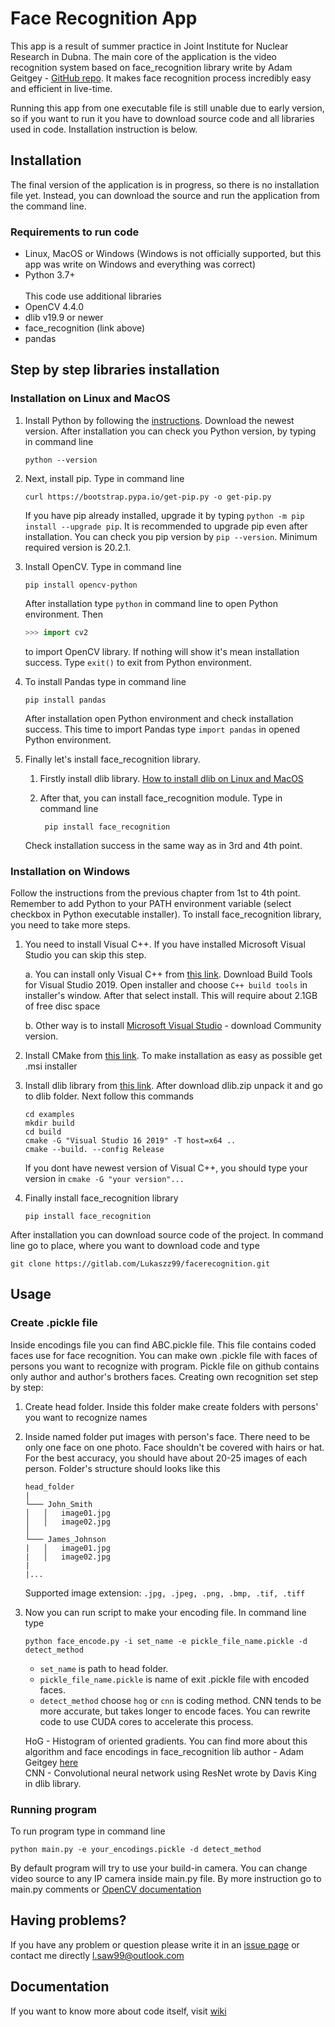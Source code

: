 # Face Recognition App

This app is a result of summer practice in Joint Institute for Nuclear Research in Dubna. The main core of the application is the video recognition system based on face_recognition library write by Adam Geitgey -  [GitHub repo](https://github.com/ageitgey/face_recognition). It makes face recognition process incredibly easy and efficient in live-time.

Running this app from one executable file is still unable due to early version, so if you want to run it you have to download source code and all libraries used in code. Installation instruction is below.

## Installation

The final version of the application is in progress, so there is no installation file yet. Instead, you can download the source and run the application from the command line. 

### Requirements to run code

- Linux, MacOS or Windows (Windows is not officially supported, but this app was write on Windows and everything was correct)
- Python 3.7+ </br> </br>
This code use additional libraries
- OpenCV 4.4.0
- dlib v19.9 or newer
- face_recognition (link above)
- pandas

## Step by step libraries installation

### Installation on Linux and MacOS

1. Install Python by following the [instructions](https://www.python.org/downloads/). Download the newest version. After installation you can check you Python version, by typing in command line

    ``` shellscript
    python --version
    ```

2. Next, install pip. Type in command line

    ```shellscript
    curl https://bootstrap.pypa.io/get-pip.py -o get-pip.py
    ```

    If you have pip already installed, upgrade it by typing ```python -m pip install --upgrade pip```. It is recommended to upgrade pip even after installation. You can check you pip version by ```pip --version```. Minimum required version is 20.2.1.

3. Install OpenCV. Type in command line

    ``` shellscript
    pip install opencv-python
    ```

    After installation type `python` in command line to open Python environment. Then

     ```python
     >>> import cv2
     ```

      to import OpenCV library. If nothing will show it's mean installation success. Type `exit()` to exit from Python environment.

4. To install Pandas type in command line

     ```shellscript
     pip install pandas
     ```

    After installation open Python environment and check installation success. This time to import Pandas type `import pandas` in opened Python environment.

5. Finally let's install face_recognition library.

    1. Firstly install dlib library. [How to install dlib on Linux and MacOS](https://gist.github.com/ageitgey/629d75c1baac34dfa5ca2a1928a7aeaf)

    2. After that, you can install face_recognition module. Type in command line

        ```shellscript
         pip install face_recognition
        ```

    Check installation success in the same way as in 3rd and 4th point.

### Installation on Windows

Follow the instructions from the previous chapter from 1st to 4th point. Remember to add Python to your PATH environment variable (select checkbox in Python executable installer). To install face_recognition library, you need to take more steps.

1. You need to install Visual C++. If you have installed Microsoft Visual Studio you can skip this step.

    a. You can install only Visual C++ from [this link](https://visualstudio.microsoft.com/downloads/#build-tools-for-visual-studio-2019). Download Build Tools for Visual Studio 2019. Open installer and choose `C++ build tools` in installer's window. After that select install. This will require about 2.1GB of free disc space

    b. Other way is to  install [Microsoft Visual Studio](https://visualstudio.microsoft.com/downloads) - download Community version.

2. Install CMake from [this link](https://cmake.org/download/). To make installation as easy as possible get .msi installer

3. Install dlib library from [this link](http://dlib.net/). After download dlib.zip unpack it and go to dlib folder. Next follow this commands

    ```shellscript
    cd examples
    mkdir build
    cd build
    cmake -G "Visual Studio 16 2019" -T host=x64 ..
    cmake --build. --config Release
    ```

    If you dont have newest version of Visual C++, you should type your version in `cmake -G "your version"...`

4. Finally install face_recognition library

    ```shellscript
    pip install face_recognition
    ```

After installation you can download source code of the project. In command line go to place, where you want to download code and type 

```shellscript
git clone https://gitlab.com/Lukaszz99/facerecognition.git
```

## Usage

### Create .pickle file

Inside encodings file you can find ABC.pickle file. This file contains coded faces use for face recognition. You can make own .pickle file with faces of persons you want to recognize with program. Pickle file on github contains only author and author's brothers faces. Creating own recognition set step by step:

1. Create head folder. Inside this folder make create folders with persons' you want to recognize names
2. Inside named folder put images with person's face. There need to be only one face on one photo. Face shouldn't be covered with hairs or hat. For the best accuracy, you should have about 20-25 images of each person. Folder's structure should looks like this

    ```shellscript
    head_folder
    |
    └─── John_Smith
    │   │   image01.jpg
    │   │   image02.jpg
    │ 
    └─── James_Johnson
    |   │   image01.jpg
    |   │   image02.jpg
    |
    |...
    ```

    Supported image extension: `.jpg, .jpeg, .png, .bmp, .tif, .tiff`

3. Now you can run script to make your encoding file. In command line type

    ```scripshell
    python face_encode.py -i set_name -e pickle_file_name.pickle -d detect_method
    ```

    - `set_name` is path to head folder.
    - `pickle_file_name.pickle` is name of exit .pickle file with encoded faces.
    - `detect_method` choose `hog` or `cnn` is coding method. CNN tends to be more accurate, but takes longer to encode faces. You can rewrite code to use CUDA cores to accelerate this process.

    HoG - Histogram of oriented gradients. You can find more about this algorithm and face encodings in face_recognition lib author - Adam Geitgey [here](https://medium.com/@ageitgey/machine-learning-is-fun-part-4-modern-face-recognition-with-deep-learning-c3cffc121d78)\
    CNN - Convolutional neural network using ResNet wrote by Davis King in dlib library.

### Running program

To run program type in command line

```shellscript
python main.py -e your_encodings.pickle -d detect_method
```

By default program will try to use your build-in camera. You can change video source to any IP camera inside main.py file. By more instruction go to main.py comments or [OpenCV documentation](https://docs.opencv.org/4.4.0/d8/dfe/classcv_1_1VideoCapture.html#ac4107fb146a762454a8a87715d9b7c96)

## Having problems?

If you have any problem or question please write it in an [issue page](https://gitlab.com/Lukaszz99/facerecognition/-/issues) or contact me directly l.saw99@outlook.com

## Documentation

If you want to know more about code itself, visit [wiki](https://gitlab.com/Lukaszz99/facerecognition/-/wikis/home)